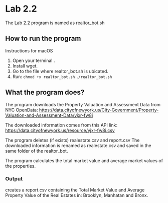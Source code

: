 # Lab 2.2

The Lab 2.2 program is named as realtor_bot.sh

##  How to run the program
Instructions for macOS
 1. Open your terminal .
 2. Install wget.
 3. Go to the file where realtor_bot.sh is ubicated.
 4. Run:
 ` chmod +x realtor_bot.sh `
 `./realtor_bot.sh`

## What the program does?
The program downloads the Property Valuation and Assessment Data from NYC OpenData:  https://data.cityofnewyork.us/City-Government/Property-Valuation-and-Assessment-Data/yjxr-fw8i

The downloaded information comes from this API link: https://data.cityofnewyork.us/resource/yjxr-fw8i.csv

The program deletes (if exists) realestate.csv and report.csv
The downloaded information is renamed as realestate.csv and saved in the same folder of the realtor_bot.

The program calculates the total market value and average market values of the properties.

### Output

creates a report.csv containing the Total Market Value and Average Property Value of the Real Estates in: Brooklyn, Manhatan and Bronx.




